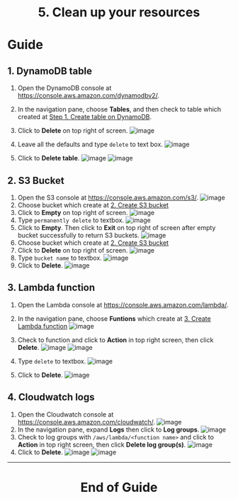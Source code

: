# <center>5. Clean up your resources</center>

# Guide
## 1. DynamoDB table
1. Open the DynamoDB console at https://console.aws.amazon.com/dynamodbv2/.

2. In the navigation pane, choose **Tables**, and then check to table which created at [Step 1. Create table on DynamoDB](1-DynamoDB/README.md).
3. Click to **Delete** on top right of screen.
   ![image](./images/clean-01.png)
5. Leave all the defaults and type ```delete``` to text box.
   ![image](./images/clean-02.png)
7. Click to **Delete table**.
   ![image](./images/clean-03.png)
   ![image](./images/clean-04.png)

## 2. S3 Bucket
1. Open the S3 console at https://console.aws.amazon.com/s3/.
   ![image](./images/clean-05.png)
2. Choose bucket which create at [2. Create S3 bucket](2-S3/README.md)
3. Click to **Empty** on top right of screen.
   ![image](./images/clean-06.png)
4. Type ```permanently delete``` to textbox.
   ![image](./images/clean-07.png)
5. Click to **Empty**. Then click to **Exit** on top right of screen after empty bucket successfully to return S3 buckets.
   ![image](./images/clean-08.png)
6. Choose bucket which create at [2. Create S3 bucket](2-S3/README.md)
7. Click to **Delete** on top right of screen.
   ![image](./images/clean-09.png)
8. Type ```bucket name``` to textbox.
   ![image](./images/clean-10.png)
9. Click to **Delete**.
   ![image](./images/clean-11.png)
## 3. Lambda function
1. Open the Lambda console at https://console.aws.amazon.com/lambda/.

2. In the navigation pane, choose **Funtions** which create at [3. Create Lambda function](3-Lambda/README.md)
   ![image](./images/clean-12.png)
3. Check to function and click to **Action** in top right screen, then click **Delete**.
   ![image](./images/clean-13.png)
   ![image](./images/clean-14.png)
4. Type ```delete``` to textbox.
   ![image](./images/clean-15.png)
5. Click to **Delete**.
   ![image](./images/clean-16.png)

## 4. Cloudwatch logs
1. Open the Cloudwatch console at https://console.aws.amazon.com/cloudwatch/.
   ![image](./images/clean-17.png)
2. In the navigation pane, expand **Logs** then click to **Log groups**.
   ![image](./images/clean-18.png)
3. Check to log groups with ```/aws/lambda/<function name>``` and click to **Action** in top right screen, then click **Delete log group(s)**.
   ![image](./images/clean-19.png)
4. Click to **Delete**.
   ![image](./images/clean-20.png)
   ![image](./images/clean-21.png)

***
# <center>End of Guide</center>